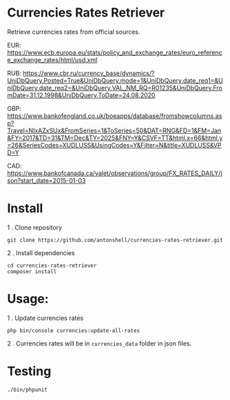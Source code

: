 # Currencies Rates Retriever

Retrieve currencies rates from official sources.

EUR: https://www.ecb.europa.eu/stats/policy_and_exchange_rates/euro_reference_exchange_rates/html/usd.xml

RUB: https://www.cbr.ru/currency_base/dynamics/?UniDbQuery.Posted=True&UniDbQuery.mode=1&UniDbQuery.date_req1=&UniDbQuery.date_req2=&UniDbQuery.VAL_NM_RQ=R01235&UniDbQuery.FromDate=31.12.1998&UniDbQuery.ToDate=24.08.2020

GBP: https://www.bankofengland.co.uk/boeapps/database/fromshowcolumns.asp?Travel=NIxAZxSUx&FromSeries=1&ToSeries=50&DAT=RNG&FD=1&FM=Jan&FY=2017&TD=31&TM=Dec&TY=2025&FNY=Y&CSVF=TT&html.x=66&html.y=26&SeriesCodes=XUDLUSS&UsingCodes=Y&Filter=N&title=XUDLUSS&VPD=Y

CAD: https://www.bankofcanada.ca/valet/observations/group/FX_RATES_DAILY/json?start_date=2015-01-03

# Install

1 . Clone repository

```
git clone https://github.com/antonshell/currencies-rates-retriever.git
```

2 . Install dependencies

```
cd currencies-rates-retriever
composer install
```

# Usage:

1 . Update currencies rates

```
php bin/console currencies:update-all-rates
```

2 . Currencies rates will be in ```currencies_data``` folder in json files.

# Testing

```
./bin/phpunit
```
